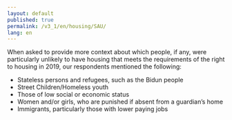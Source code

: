 ```yaml
---
layout: default
published: true
permalink: /v3_1/en/housing/SAU/
lang: en
---
```

When asked to provide more context about which people, if any, were particularly unlikely to have housing that meets the requirements of the right to housing in 2019, our respondents mentioned the following:
 
- Stateless persons and refugees, such as the Bidun people 
- Street Children/Homeless youth
- Those of low social or economic status  
- Women and/or girls, who are punished if absent from a guardian’s home  
- Immigrants, particularly those with lower paying jobs 
